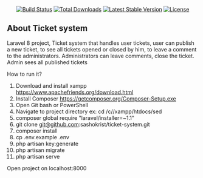 
<p align="center">
<a href="https://travis-ci.org/laravel/framework"><img src="https://travis-ci.org/laravel/framework.svg" alt="Build Status"></a>
<a href="https://packagist.org/packages/laravel/framework"><img src="https://poser.pugx.org/laravel/framework/d/total.svg" alt="Total Downloads"></a>
<a href="https://packagist.org/packages/laravel/framework"><img src="https://poser.pugx.org/laravel/framework/v/stable.svg" alt="Latest Stable Version"></a>
<a href="https://packagist.org/packages/laravel/framework"><img src="https://poser.pugx.org/laravel/framework/license.svg" alt="License"></a>
</p>

## About Ticket system

Laravel 8 project, Ticket system that handles user tickets, user can publish a new ticket, to see all tickets opened or closed by him, to leave a comment to the administrators. Administrators can leave comments, close the ticket. Admin sees all published tickets

How to run it?
1. Download and install xampp https://www.apachefriends.org/download.html
2. Install Composer https://getcomposer.org/Composer-Setup.exe
3. Open Git bash or PowerShell
4. Navigate to project directory ex: cd /c//xampp/htdocs/sed
5. composer global require "laravel/installer=~1.1"
6. git clone git@github.com:sashokrist/ticket-system.git
7. composer install
8. cp .env.example .env
9. php artisan key:generate
10. php artisan migrate
11. php artisan serve

Open project on localhost:8000
